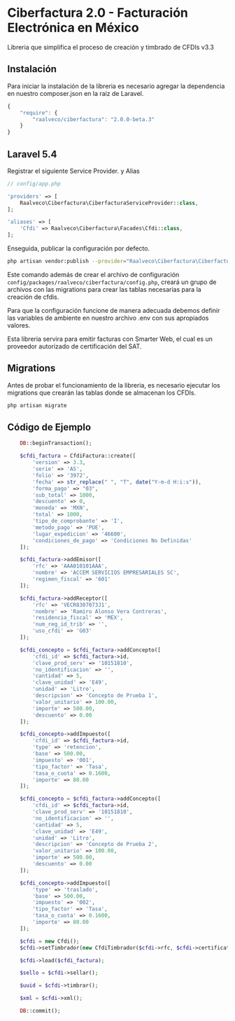 # Ciberfactura 2.0 - Facturación Electrónica en México

Libreria que simplifica el proceso de creación y timbrado de CFDIs v3.3

## Instalación

Para iniciar la instalación de la libreria es necesario agregar la dependencia en nuestro composer.json en la raíz de Laravel.

```js
{
    "require": {
        "raalveco/ciberfactura": "2.0.0-beta.3"
    }
}
```

## Laravel 5.4

Registrar el siguiente Service Provider. y Alias

```php
// config/app.php

'providers' => [
    Raalveco\Ciberfactura\CiberfacturaServiceProvider::class,
];

'aliases' => [
    'Cfdi' => Raalveco\Ciberfactura\Facades\Cfdi::class,
];
```

Enseguida, publicar la configuración por defecto.

```bash
php artisan vendor:publish --provider="Raalveco\Ciberfactura\CiberfacturaServiceProvider"
```

Este comando además de crear el archivo de configuración `config/packages/raalveco/ciberfactura/config.php`, creará un grupo de archivos con las migrations para crear las tablas necesarias para la creación de cfdis.

Para que la configuración funcione de manera adecuada debemos definir las variables de ambiente en nuestro archivo .env con sus apropiados valores.

Esta libreria servira para emitir facturas con Smarter Web, el cual es un proveedor autorizado de certificación del SAT.

## Migrations

Antes de probar el funcionamiento de la libreria, es necesario ejecutar los migrations que crearán las tablas donde se almacenan los CFDIs.

```bash
php artisan migrate
```

## Código de Ejemplo

```php
    DB::beginTransaction();

    $cfdi_factura = CfdiFactura::create([
        'version' => 3.3,
        'serie' => 'AS',
        'folio' => '3972',
        'fecha' => str_replace(" ", "T", date("Y-m-d H:i:s")),
        'forma_pago' => "03",
        'sub_total' => 1000,
        'descuento' => 0,
        'moneda' => 'MXN',
        'total' => 1000,
        'tipo_de_comprobante' => 'I',
        'metodo_pago' => 'PUE',
        'lugar_expedicion' => '46600',
        'condiciones_de_pago' => 'Condiciones No Definidas'
    ]);

    $cfdi_factura->addEmisor([
        'rfc' => 'AAA010101AAA',
        'nombre' => 'ACCEM SERVICIOS EMPRESARIALES SC',
        'regimen_fiscal' => '601'
    ]);

    $cfdi_factura->addReceptor([
        'rfc' => 'VECR8307073J1',
        'nombre' => 'Ramiro Alonso Vera Contreras',
        'residencia_fiscal' => 'MEX',
        'num_reg_id_trib' => '',
        'uso_cfdi' => 'G03'
    ]);

    $cfdi_concepto = $cfdi_factura->addConcepto([
        'cfdi_id' => $cfdi_factura->id,
        'clave_prod_serv' => '10151810',
        'no_identificacion' => '',
        'cantidad' => 5,
        'clave_unidad' => 'E49',
        'unidad' => 'Litro',
        'descripcion' => 'Concepto de Prueba 1',
        'valor_unitario' => 100.00,
        'importe' => 500.00,
        'descuento' => 0.00
    ]);

    $cfdi_concepto->addImpuesto([
        'cfdi_id' => $cfdi_factura->id,
        'type' => 'retencion',
        'base' => 500.00,
        'impuesto' => '001',
        'tipo_factor' => 'Tasa',
        'tasa_o_cuota' => 0.1600,
        'importe' => 80.00
    ]);

    $cfdi_concepto = $cfdi_factura->addConcepto([
        'cfdi_id' => $cfdi_factura->id,
        'clave_prod_serv' => '10151810',
        'no_identificacion' => '',
        'cantidad' => 5,
        'clave_unidad' => 'E49',
        'unidad' => 'Litro',
        'descripcion' => 'Concepto de Prueba 2',
        'valor_unitario' => 100.00,
        'importe' => 500.00,
        'descuento' => 0.00
    ]);

    $cfdi_concepto->addImpuesto([
        'type' => 'traslado',
        'base' => 500.00,
        'impuesto' => '002',
        'tipo_factor' => 'Tasa',
        'tasa_o_cuota' => 0.1600,
        'importe' => 80.00
    ]);

    $cfdi = new Cfdi();
    $cfdi->setTimbrador(new CfdiTimbrador($cfdi->rfc, $cfdi->certificate, $cfdi->production));

    $cfdi->load($cfdi_factura);

    $sello = $cfdi->sellar();

    $uuid = $cfdi->timbrar();

    $xml = $cfdi->xml();

    DB::commit();

```

